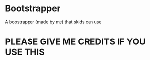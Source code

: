 # Bootstrapper
A boostrapper (made by me) that skids can use
# PLEASE GIVE ME CREDITS IF YOU USE THIS
